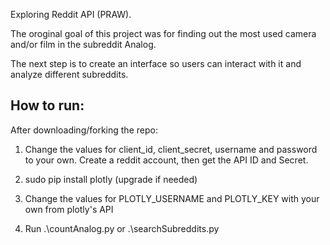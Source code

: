 Exploring Reddit API (PRAW).

The oroginal goal of this project was for finding out the most used camera and/or film in the subreddit Analog.

The next step is to create an interface so users can interact with it and analyze different subreddits.

How to run:
-------------------
After downloading/forking the repo:
1. Change the values for client_id, client_secret, username and password to your own. Create a reddit account, then get the API ID and Secret.

2. sudo pip install plotly (upgrade if needed)

3. Change the values for PLOTLY_USERNAME and PLOTLY_KEY with your own from plotly's API

4. Run .\countAnalog.py or .\searchSubreddits.py
